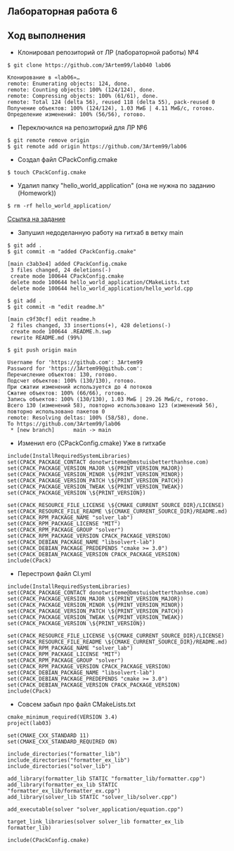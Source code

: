## Лабораторная работа 6

## Ход выполнения

- Клонировал репозиторий от ЛР (лабораторной работы)  №4

```console
$ git clone https://github.com/3Artem99/lab040 lab06
```

```console
Клонирование в «lab06»…
remote: Enumerating objects: 124, done.
remote: Counting objects: 100% (124/124), done.
remote: Compressing objects: 100% (61/61), done.
remote: Total 124 (delta 56), reused 118 (delta 55), pack-reused 0
Получение объектов: 100% (124/124), 1.03 МиБ | 4.11 МиБ/с, готово.
Определение изменений: 100% (56/56), готово.
```

- Переключился на репозиторий для ЛР №6
```console
$ git remote remove origin
$ git remote add origin https://github.com/3Artem99/lab06
```

- Создал файл CPackConfig.cmake

```console
$ touch CPackConfig.cmake
```
- Удалил папку "hello_world_application" (она не нужна по заданию (Homework))

```console 
$ rm -rf hello_world_application/
```
[Ссылка на задание](https://github.com/tp-labs/lab06)

- Запушил недоделанную работу на гитхаб в ветку main

```console
$ git add .
$ git commit -m "added CPackConfig.cmake"
```

```console
[main c3ab3e4] added CPackConfig.cmake
 3 files changed, 24 deletions(-)
 create mode 100644 CPackConfig.cmake
 delete mode 100644 hello_world_application/CMakeLists.txt
 delete mode 100644 hello_world_application/hello_world.cpp
```

```console
$ git add .
$ git commit -m "edit readme.h"
```

```console
[main c9f30cf] edit readme.h
 2 files changed, 33 insertions(+), 428 deletions(-)
 create mode 100644 .README.h.swp
 rewrite README.md (99%)
```

```console
$ git push origin main
```

```console
Username for 'https://github.com': 3Artem99
Password for 'https://3Artem99@github.com': 
Перечисление объектов: 130, готово.
Подсчет объектов: 100% (130/130), готово.
При сжатии изменений используется до 4 потоков
Сжатие объектов: 100% (66/66), готово.
Запись объектов: 100% (130/130), 1.03 МиБ | 29.26 МиБ/с, готово.
Всего 130 (изменений 58), повторно использовано 123 (изменений 56), повторно использовано пакетов 0
remote: Resolving deltas: 100% (58/58), done.
To https://github.com/3Artem99/lab06
 * [new branch]      main -> main
```

- Изменил его (CPackConfig.cmake) Уже в гитхабе

```console
include(InstallRequiredSystemLibraries)
set(CPACK_PACKAGE_CONTACT donotwriteme@bmstuisbetterthanhse.com)
set(CPACK_PACKAGE_VERSION_MAJOR \${PRINT_VERSION_MAJOR})
set(CPACK_PACKAGE_VERSION_MINOR \${PRINT_VERSION_MINOR})
set(CPACK_PACKAGE_VERSION_PATCH \${PRINT_VERSION_PATCH})
set(CPACK_PACKAGE_VERSION_TWEAK \${PRINT_VERSION_TWEAK})
set(CPACK_PACKAGE_VERSION \${PRINT_VERSION})

set(CPACK_RESOURCE_FILE_LICENSE \${CMAKE_CURRENT_SOURCE_DIR}/LICENSE)
set(CPACK_RESOURCE_FILE_README \${CMAKE_CURRENT_SOURCE_DIR}/README.md)
set(CPACK_RPM_PACKAGE_NAME "solver_lab")
set(CPACK_RPM_PACKAGE_LICENSE "MIT")
set(CPACK_RPM_PACKAGE_GROUP "solver")
set(CPACK_RPM_PACKAGE_VERSION CPACK_PACKAGE_VERSION)
set(CPACK_DEBIAN_PACKAGE_NAME "libsolvert-lab")
set(CPACK_DEBIAN_PACKAGE_PREDEPENDS "cmake >= 3.0")
set(CPACK_DEBIAN_PACKAGE_VERSION CPACK_PACKAGE_VERSION)
include(CPack)
```

- Перестроил файл CI.yml

```console
include(InstallRequiredSystemLibraries)
set(CPACK_PACKAGE_CONTACT donotwriteme@bmstuisbetterthanhse.com)
set(CPACK_PACKAGE_VERSION_MAJOR \${PRINT_VERSION_MAJOR})
set(CPACK_PACKAGE_VERSION_MINOR \${PRINT_VERSION_MINOR})
set(CPACK_PACKAGE_VERSION_PATCH \${PRINT_VERSION_PATCH})
set(CPACK_PACKAGE_VERSION_TWEAK \${PRINT_VERSION_TWEAK})
set(CPACK_PACKAGE_VERSION \${PRINT_VERSION})

set(CPACK_RESOURCE_FILE_LICENSE \${CMAKE_CURRENT_SOURCE_DIR}/LICENSE)
set(CPACK_RESOURCE_FILE_README \${CMAKE_CURRENT_SOURCE_DIR}/README.md)
set(CPACK_RPM_PACKAGE_NAME "solver_lab")
set(CPACK_RPM_PACKAGE_LICENSE "MIT")
set(CPACK_RPM_PACKAGE_GROUP "solver")
set(CPACK_RPM_PACKAGE_VERSION CPACK_PACKAGE_VERSION)
set(CPACK_DEBIAN_PACKAGE_NAME "libsolvert-lab")
set(CPACK_DEBIAN_PACKAGE_PREDEPENDS "cmake >= 3.0")
set(CPACK_DEBIAN_PACKAGE_VERSION CPACK_PACKAGE_VERSION)
include(CPack)
```

- Совсем забыл про файл CMakeLists.txt

```console
cmake_minimum_required(VERSION 3.4)
project(lab03)

set(CMAKE_CXX_STANDARD 11)
set(CMAKE_CXX_STANDARD_REQUIRED ON)

include_directories("formatter_lib")
include_directories("formatter_ex_lib")
include_directories("solver_lib")

add_library(formatter_lib STATIC "formatter_lib/formatter.cpp")
add_library(formatter_ex_lib STATIC "formatter_ex_lib/formatter_ex.cpp")
add_library(solver_lib STATIC "solver_lib/solver.cpp")

add_executable(solver "solver_application/equation.cpp")

target_link_libraries(solver solver_lib formatter_ex_lib formatter_lib)

include(CPackConfig.cmake)
```
